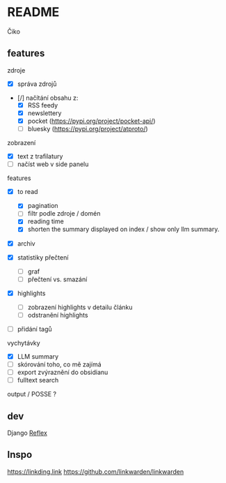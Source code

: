 # README

Čiko

## features

zdroje
- [x] správa zdrojů
- [/] načítání obsahu z:
    - [x] RSS feedy
    - [x] newslettery
    - [x] pocket (https://pypi.org/project/pocket-api/)
    - [ ] bluesky (https://pypi.org/project/atproto/)

zobrazení
- [x] text z trafilatury
- [ ] načíst web v side panelu

features
- [x] to read
    - [x] pagination
    - [ ] filtr podle zdroje / domén
    - [x] reading time
    - [x] shorten the summary displayed on index / show only llm summary.
- [x] archiv
- [x] statistiky přečtení
    - [ ] graf
    - [ ] přečtení vs. smazání
- [x] highlights
    - [ ] zobrazení highlights v detailu článku
    - [ ] odstranění highlights
- [ ] přidání tagů


vychytávky
- [x] LLM summary
- [ ] skórování toho, co mě zajímá
- [ ] export zvýraznění do obsidianu
- [ ] fulltext search

output / POSSE ?


## dev

Django
[Reflex](https://reflex.dev/docs/getting-started/basics/)


## Inspo
https://linkding.link
https://github.com/linkwarden/linkwarden
